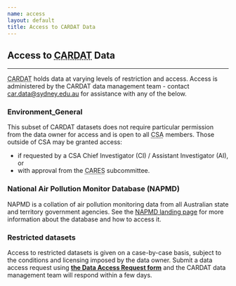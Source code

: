 ```yaml
---
name: access
layout: default
title: Access to CARDAT Data
---
```


<h2>Access to <abbr title="Clean Air and health Research Data and Analysis Technology">CARDAT</abbr> Data</h2>
<hr class="car-red" />      
<p><abbr title="Clean Air and health Research Data and Analysis Technology">CARDAT</abbr> holds data at varying levels of restriction and access. Access is administered by the CARDAT data management team - contact <a href="mailto:car.data@sydney.edu.au">car.data@sydney.edu.au</a> for assistance with any of the below.

<h3>Environment_General</h3>
<p>This subset of CARDAT datasets does not require particular permission from the data owner for access and is open to all <abbr title="Centre for Safe Air">CSA</abbr> members. Those outside of CSA may be granted access:</p>
<ul>
<li>if requested by a CSA Chief Investigator (CI) / Assistant Investigator (AI), or </li> 
<li>with approval from the <abbr title="Centre for Safe Air Exposure Subcommittee ">CARES</abbr> subcommittee.</li> 
</ul>

<h3>National Air Pollution Monitor Database (NAPMD)</h3>
<p>NAPMD is a collation of air pollution monitoring data from all Australian state and territory government agencies. See the <a href="https://osf.io/jxd98/">NAPMD landing page</a> for more information about the database and how to access it.</p>

<h3>Restricted datasets</h3>
<p>Access to restricted datasets is given on a case-by-case basis, subject to the conditions and licensing imposed by the data owner. Submit a data access request using <b><a href="data_access_request_form.html">the Data Access Request form</a></b> and the CARDAT data management team will respond within a few days.</p>